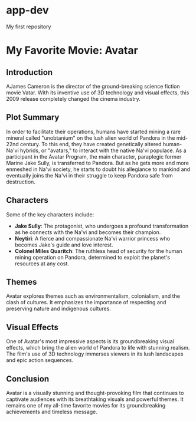# app-dev
 My first repository
 
# My Favorite Movie: Avatar

## Introduction
AJames Cameron is the director of the ground-breaking science fiction movie Vatar. With its inventive use of 3D technology and visual effects, this 2009 release completely changed the cinema industry.

## Plot Summary
In order to facilitate their operations, humans have started mining a rare mineral called "unobtanium" on the lush alien world of Pandora in the mid-22nd century. To this end, they have created genetically altered human-Na'vi hybrids, or "avatars," to interact with the native Na'vi populace. As a participant in the Avatar Program, the main character, paraplegic former Marine Jake Sully, is transferred to Pandora. But as he gets more and more enmeshed in Na'vi society, he starts to doubt his allegiance to mankind and eventually joins the Na'vi in their struggle to keep Pandora safe from destruction.

## Characters
Some of the key characters include:
- **Jake Sully**: The protagonist, who undergoes a profound transformation as he connects with the Na'vi and becomes their champion.
- **Neytiri**: A fierce and compassionate Na'vi warrior princess who becomes Jake's guide and love interest.
- **Colonel Miles Quaritch**: The ruthless head of security for the human mining operation on Pandora, determined to exploit the planet's resources at any cost.

## Themes
Avatar explores themes such as environmentalism, colonialism, and the clash of cultures. It emphasizes the importance of respecting and preserving nature and indigenous cultures.

## Visual Effects
One of Avatar's most impressive aspects is its groundbreaking visual effects, which bring the alien world of Pandora to life with stunning realism. The film's use of 3D technology immerses viewers in its lush landscapes and epic action sequences.

## Conclusion
Avatar is a visually stunning and thought-provoking film that continues to captivate audiences with its breathtaking visuals and powerful themes. It remains one of my all-time favorite movies for its groundbreaking achievements and timeless message.
